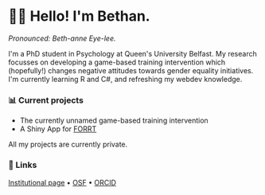 # 👋🏻 Hello! I'm Bethan.
*Pronounced: Beth-anne Eye-lee.*

I'm a PhD student in Psychology at Queen's University Belfast. My research focusses on developing a game-based training intervention which (hopefully!) changes negative attitudes towards gender equality initiatives. I'm currently learning R and C#, and refreshing my webdev knowledge.

### 📊 Current projects

- The currently unnamed game-based training intervention
- A Shiny App for [FORRT](https://forrt.org/)

All my projects are currently private.

### 🔗 Links

[Institutional page](https://pure.qub.ac.uk/en/persons/bethan-iley) • [OSF](https://osf.io/fxvyc/) • [ORCID](https://orcid.org/0000-0002-5813-3303)

<!---
bethaniley/bethaniley is a ✨ special ✨ repository because its `README.md` (this file) appears on your GitHub profile.
You can click the Preview link to take a look at your changes.
--->

